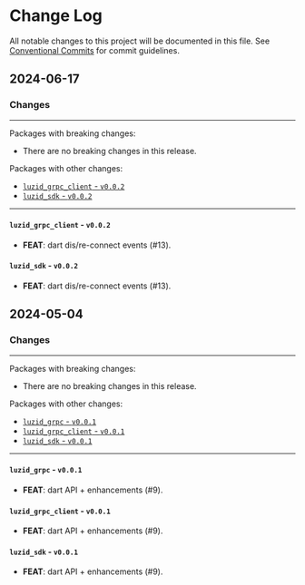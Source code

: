# Change Log

All notable changes to this project will be documented in this file.
See [Conventional Commits](https://conventionalcommits.org) for commit guidelines.

## 2024-06-17

### Changes

---

Packages with breaking changes:

 - There are no breaking changes in this release.

Packages with other changes:

 - [`luzid_grpc_client` - `v0.0.2`](#luzid_grpc_client---v002)
 - [`luzid_sdk` - `v0.0.2`](#luzid_sdk---v002)

---

#### `luzid_grpc_client` - `v0.0.2`

 - **FEAT**: dart dis/re-connect events (#13).

#### `luzid_sdk` - `v0.0.2`

 - **FEAT**: dart dis/re-connect events (#13).


## 2024-05-04

### Changes

---

Packages with breaking changes:

 - There are no breaking changes in this release.

Packages with other changes:

 - [`luzid_grpc` - `v0.0.1`](#luzid_grpc---v001)
 - [`luzid_grpc_client` - `v0.0.1`](#luzid_grpc_client---v001)
 - [`luzid_sdk` - `v0.0.1`](#luzid_sdk---v001)

---

#### `luzid_grpc` - `v0.0.1`

 - **FEAT**: dart API + enhancements (#9).

#### `luzid_grpc_client` - `v0.0.1`

 - **FEAT**: dart API + enhancements (#9).

#### `luzid_sdk` - `v0.0.1`

 - **FEAT**: dart API + enhancements (#9).

